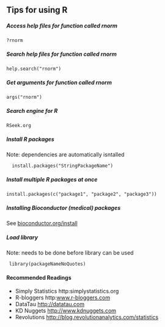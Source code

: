 ## Tips for using R

##### Access help files for function called rnorm
    ?rnorm

##### Search help files for function called rnorm
    help.search("rnorm")

##### Get arguments for function called rnorm
    args("rnorm")

##### Search engine for R
    RSeek.org

##### Install R packages
Note: dependencies are automatically isntalled

      install.packages("StringPackageName")

##### Install multiple R packages at once
    install.packages(c("package1", "package2", "package3"))

##### Installing Bioconductor (medical) packages

See [bioconductor.org/install](http://bioconductor.org/install)

##### Load library
Note: needs to be done before library can be used

     library(packageNameNoQuotes)

#### Recommended Readings
* Simply Statistics http:simplystatistics.org
* R-bloggers http:www.r-bloggers.com
* DataTau http://datatau.com
* KD Nuggets http://www.kdnuggets.com
* Revolutions http://blog.revolutionanalytics.com/statistics
